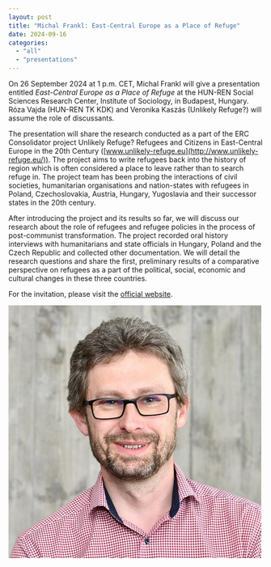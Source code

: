 ```yaml
---
layout: post
title: "Michal Frankl: East-Central Europe as a Place of Refuge"
date: 2024-09-16
categories: 
  - "all"
  - "presentations"
---
```


On 26 September 2024 at 1 p.m. CET, Michal Frankl will give a presentation entitled _East-Central Europe as a Place of Refuge_ at the HUN-REN Social Sciences Research Center, Institute of Sociology, in Budapest, Hungary. Róza Vajda (HUN-REN TK KDK) and Veronika Kaszás (Unlikely Refuge?) will assume the role of discussants.

The presentation will share the research conducted as a part of the ERC Consolidator project Unlikely Refuge? Refugees and Citizens in East-Central Europe in the 20th Century ([www.unlikely-refuge.eu](http://www.unlikely-refuge.eu/)). The project aims to write refugees back into the history of  region which is often considered a place to leave rather than to search refuge in. The project team has been probing the interactions of civil societies, humanitarian organisations and nation-states with refugees in Poland, Czechoslovakia, Austria, Hungary, Yugoslavia and their successor states in the 20th century.

After introducing the project and its results so far, we will discuss our research about the role of refugees and refugee policies in the process of post-communist transformation. The project recorded oral history interviews with humanitarians and state officials in Hungary, Poland and the Czech Republic and collected other documentation. We will detail the research questions and share the first, preliminary results of a comparative perspective on refugees as a part of the political, social, economic and cultural changes in these three countries.

For the invitation, please visit the [official website](https://szociologia.tk.hu/esemeny/2024/09/michal-frankl-east-central-europe-as-a-place-of-refuge).

![](/assets/images/Frankl_q.jpg)
